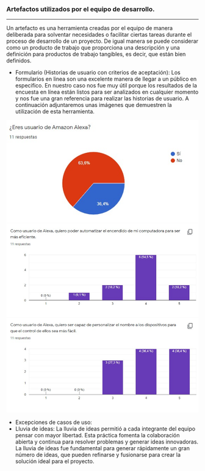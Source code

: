 
### Artefactos utilizados por el equipo de desarrollo.
---
Un artefacto es una herramienta creadas por el equipo de manera deliberada para solventar necesidades o facilitar ciertas tareas durante el proceso de desarrollo de un proyecto. De igual manera se puede considerar como un producto de trabajo que proporciona una descripción y una definición para productos de trabajo tangibles, es decir, que están bien definidos.  

* Formulario (Historias de usuario con criterios de aceptación): Los formularios en linea son una excelente manera de llegar a un público en especifico. En nuestro caso nos fue muy útil porque los resultados de la encuesta en línea están listos para ser analizados en cualquier momento y nos fue una gran referencia para realizar las historias de usuario. A continuación adjuntaremos unas imágenes que demuestren la utilización de esta herramienta.

![grafico](grafico1.jpeg)
![grafico](grafico2.jpeg)
![grafico](grafico3.jpeg)

* Excepciones de casos de uso: 
* Lluvia de ideas: La lluvia de ideas permitió a cada integrante del equipo pensar con mayor libertad. Esta práctica fomenta la colaboración abierta y continua para resolver problemas y generar ideas innovadoras. La lluvia de ideas fue fundamental para generar rápidamente un gran número de ideas, que pueden refinarse y fusionarse para crear la solución ideal para el proyecto.
